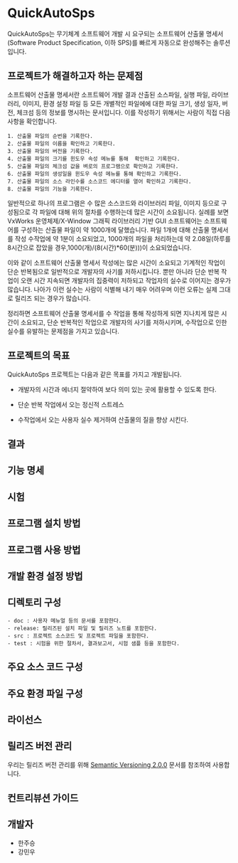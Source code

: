 ﻿# QuickAutoSps 

QuickAutoSps는 무기체계 소프트웨어 개발 시 요구되는 소프트웨어 산출물 명세서(Software Product Specification, 이하 SPS)를 빠르게 자동으로 완성해주는 솔루션입니다. 


## 프로젝트가 해결하고자 하는 문제점

소프트웨어 산출물 명세서란 소프트웨어 개발 결과 산출된 소스파일, 실행 파일, 라이브러리, 이미지, 환경 설정 파일 등 모든 개별적인 파일에에 대한 파일 크기, 생성 일자, 버전, 체크섬 등의 정보를 명시하는 문서입니다. 이를 작성하기 위해서는 사람이 직접 다음 사항을 확인합니다. 

    1. 산출물 파일의 순번을 기록한다. 
    2. 산출물 파일의 이름을 확인하고 기록한다. 
    3. 산출물 파일의 버전을 기록한다. 
    4. 산출물 파일의 크기를 윈도우 속성 메뉴를 통해  확인하고 기록한다.
    5. 산출물 파일의 체크섬 값을 벼로의 프로그램으로 확인하고 기록한다. 
    6. 산출물 파일의 생성일을 윈도우 속성 메뉴를 통해 확인하고 기록한다.
    7. 산출물 파일의 소스 라인수를 소스코드 에디터를 열어 확인하고 기록한다.
    8. 산출물 파일의 기능을 기록한다. 

일반적으로 하나의 프로그램은 수 많은 소스코드와 라이브러리 파일, 이미지 등으로 구성됨으로 각 파일에 대해 위의 절차를 수행하는데 많은 시간이 소요됩니다. 실례를 보면 VxWorks 운영체제/X-Window 그래픽 라이브러리 기반 GUI 소프트웨어는 소프트웨어를 구성하는 산출물 파일이 약 1000개에 달했습니다. 파일 1개에 대해 산출물 명세서를 작성 수작업에 약 1분이 소요되었고, 1000개의 파일을 처리하는데 약 2.08일(하루를 8시간으로 잡았을 경우,1000(개)/(8(시간)*60(분)))이 소요되었습니다. 

이와 같이 소프트웨어 산출물 명세서 작성에는 많은 시간이 소요되고 기계적인 작업이 단순 반복됨으로 일반적으로 개발자의 사기를 저하시킵니다. 뿐만 아니라 단순 반복 작업이 오랜 시간 지속되면 개발자의 집중력이 저하되고 작업자의 실수로 이어지는 경우가 많습니다. 나아가 이런 실수는 사람이 식별해 내기 매우 어려우며 이런 오류는 실제 그대로 릴리즈 되는 경우가 많습니다. 

정리하면 소프트웨어 산출물 명세서를 수 작업을 통해 작성하게 되면 지나치게 많은 시간이 소요되고, 단순 반복적인 작업으로 개발자의 사기를 저하시키며, 수작업으로 인한 실수를 유발하는 문제점을 가지고 있습니다. 


## 프로젝트의 목표 

QuickAutoSps 프로젝트는 다음과 같은 목표를 가지고 개발됩니다. 

- 개발자의 시간과 에너지 절약하여 보다 의미 있는 곳에 활용할 수 있도록 한다. 
  
- 단순 반복 작업에서 오는 정신적 스트레스

- 수작업에서 오는 사용자 실수 제거하여 산출물의 질을 향상 시킨다. 

## 결과

## 기능 명세 

## 시험 

## 프로그램 설치 방법

## 프로그램 사용 방법

## 개발 환경 설정 방법 

## 디렉토리 구성 
    - doc : 사용자 메뉴얼 등의 문서를 포함한다. 
    - release: 릴리즈된 설치 파일 및 릴리즈 노트를 포함한다. 
    - src : 프로젝트 소스코드 및 프로젝트 파일을 포함한다. 
    - test : 시험을 위한 절차서, 결과보고서, 시험 샘플 등을 포함한다. 

## 주요 소스 코드 구성

## 주요 환경 파일 구성

## 라이선스 

## 릴리즈 버전 관리 
우리는 릴리즈 버전 관리를 위해  [Semantic Versioning 2.0.0](<https://semver.org/>) 문서를 참조하여 사용합니다. 

## 컨트리뷰션 가이드 

## 개발자 
- 한주승
- 강민우 
